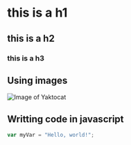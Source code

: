 # this is a h1
## this is a h2
### this is a h3

## Using images
![Image of Yaktocat](https://octodex.github.com/images/yaktocat.png)

## Writting code in javascript
``` javascript
var myVar = "Hello, world!";
```
